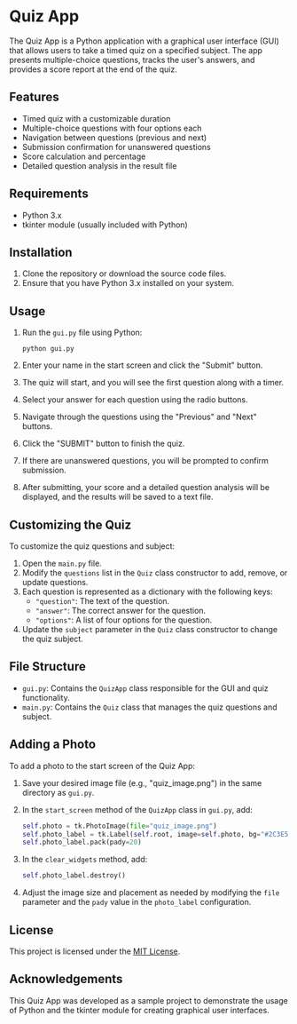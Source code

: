 # Quiz App

The Quiz App is a Python application with a graphical user interface (GUI) that allows users to take a timed quiz on a specified subject. The app presents multiple-choice questions, tracks the user's answers, and provides a score report at the end of the quiz.

## Features

- Timed quiz with a customizable duration
- Multiple-choice questions with four options each
- Navigation between questions (previous and next)
- Submission confirmation for unanswered questions
- Score calculation and percentage
- Detailed question analysis in the result file

## Requirements

- Python 3.x
- tkinter module (usually included with Python)

## Installation

1. Clone the repository or download the source code files.
2. Ensure that you have Python 3.x installed on your system.

## Usage

1. Run the `gui.py` file using Python:

   ```
   python gui.py
   ```

2. Enter your name in the start screen and click the "Submit" button.
3. The quiz will start, and you will see the first question along with a timer.
4. Select your answer for each question using the radio buttons.
5. Navigate through the questions using the "Previous" and "Next" buttons.
6. Click the "SUBMIT" button to finish the quiz.
7. If there are unanswered questions, you will be prompted to confirm submission.
8. After submitting, your score and a detailed question analysis will be displayed, and the results will be saved to a text file.

## Customizing the Quiz

To customize the quiz questions and subject:

1. Open the `main.py` file.
2. Modify the `questions` list in the `Quiz` class constructor to add, remove, or update questions.
3. Each question is represented as a dictionary with the following keys:
   - `"question"`: The text of the question.
   - `"answer"`: The correct answer for the question.
   - `"options"`: A list of four options for the question.
4. Update the `subject` parameter in the `Quiz` class constructor to change the quiz subject.

## File Structure

- `gui.py`: Contains the `QuizApp` class responsible for the GUI and quiz functionality.
- `main.py`: Contains the `Quiz` class that manages the quiz questions and subject.

## Adding a Photo

To add a photo to the start screen of the Quiz App:

1. Save your desired image file (e.g., "quiz_image.png") in the same directory as `gui.py`.

2. In the `start_screen` method of the `QuizApp` class in `gui.py`, add:

   ```python
   self.photo = tk.PhotoImage(file="quiz_image.png")
   self.photo_label = tk.Label(self.root, image=self.photo, bg="#2C3E50") 
   self.photo_label.pack(pady=20)
   ```

3. In the `clear_widgets` method, add:

   ```python
   self.photo_label.destroy()
   ```

4. Adjust the image size and placement as needed by modifying the `file` parameter and the `pady` value in the `photo_label` configuration.

## License

This project is licensed under the [MIT License](LICENSE).

## Acknowledgements

This Quiz App was developed as a sample project to demonstrate the usage of Python and the tkinter module for creating graphical user interfaces.
